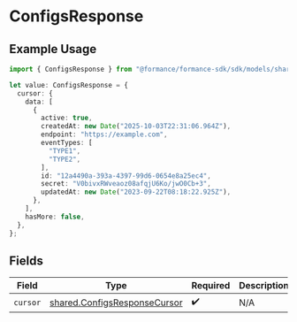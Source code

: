 # ConfigsResponse

## Example Usage

```typescript
import { ConfigsResponse } from "@formance/formance-sdk/sdk/models/shared";

let value: ConfigsResponse = {
  cursor: {
    data: [
      {
        active: true,
        createdAt: new Date("2025-10-03T22:31:06.964Z"),
        endpoint: "https://example.com",
        eventTypes: [
          "TYPE1",
          "TYPE2",
        ],
        id: "12a4490a-393a-4397-99d6-0654e8a25ec4",
        secret: "V0bivxRWveaoz08afqjU6Ko/jwO0Cb+3",
        updatedAt: new Date("2023-09-22T08:18:22.925Z"),
      },
    ],
    hasMore: false,
  },
};
```

## Fields

| Field                                                                               | Type                                                                                | Required                                                                            | Description                                                                         |
| ----------------------------------------------------------------------------------- | ----------------------------------------------------------------------------------- | ----------------------------------------------------------------------------------- | ----------------------------------------------------------------------------------- |
| `cursor`                                                                            | [shared.ConfigsResponseCursor](../../../sdk/models/shared/configsresponsecursor.md) | :heavy_check_mark:                                                                  | N/A                                                                                 |